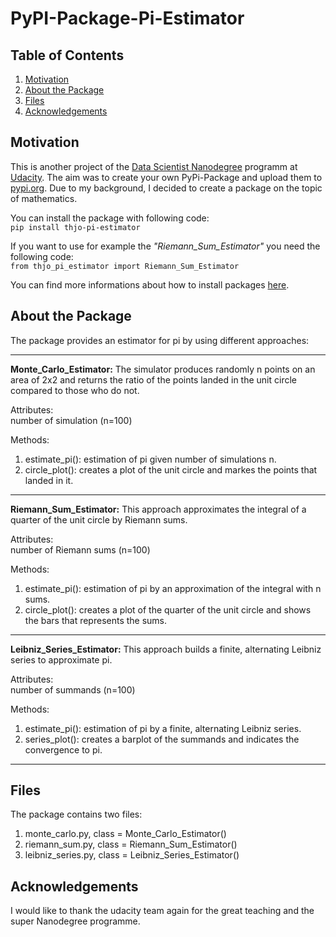 # PyPI-Package-Pi-Estimator

## Table of Contents

1. [Motivation](#motivation)
2. [About the Package](#package)
3. [Files](#files)
4. [Acknowledgements](#acknowledgements)

## Motivation <a name="motivation"></a>

This is another project of the [Data Scientist Nanodegree](https://www.udacity.com/course/data-scientist-nanodegree--nd025) programm at [Udacity](https://www.udacity.com/). The aim was to create your own PyPi-Package and upload them to [pypi.org](https://pypi.org/). Due to my background, I decided to create a package on the topic of mathematics.

You can install the package with following code:<br/>
`pip install thjo-pi-estimator`

If you want to use for example the *"Riemann_Sum_Estimator"* you need the 
following code:<br/>
`from thjo_pi_estimator import Riemann_Sum_Estimator`

You can find more informations about how to install packages [here](https://packaging.python.org/tutorials/installing-packages/#use-pip-for-installing).

## About the Package <a name="pachake"></a>

The package provides an estimator for pi by using different approaches:

---
**Monte_Carlo_Estimator:** The simulator produces randomly n points on an area 
of 2x2 and returns the ratio of the points landed in the unit circle compared 
to those who do not.

Attributes:<br/>
number of simulation (n=100)

Methods:
1. estimate_pi(): estimation of pi given number of simulations n.<br/>
2. circle_plot(): creates a plot of the unit circle and markes the points
that landed in it. 

---
**Riemann_Sum_Estimator:** This approach approximates the integral of a quarter of the 
unit circle by Riemann sums.

Attributes:<br/>
number of Riemann sums (n=100)

Methods:
1. estimate_pi(): estimation of pi by an approximation of the integral 
with n sums.<br/>
2. circle_plot(): creates a plot of the quarter of the unit circle and 
shows the bars that represents the sums.
---

**Leibniz_Series_Estimator:** This approach builds a finite, alternating 
Leibniz series to approximate pi.

Attributes:<br/>
number of summands (n=100)

Methods:
1. estimate_pi(): estimation of pi by a finite, alternating Leibniz series.<br/>
2. series_plot(): creates a barplot of the summands and indicates the 
convergence to pi.
---

## Files <a name="files"></a>

The package contains two files:
1. monte_carlo.py, class = Monte_Carlo_Estimator()
2. riemann_sum.py, class = Riemann_Sum_Estimator()
3. leibniz_series.py, class = Leibniz_Series_Estimator()

## Acknowledgements <a name="acknowledgements"></a>

I would like to thank the udacity team again for the great teaching and the super Nanodegree programme.
